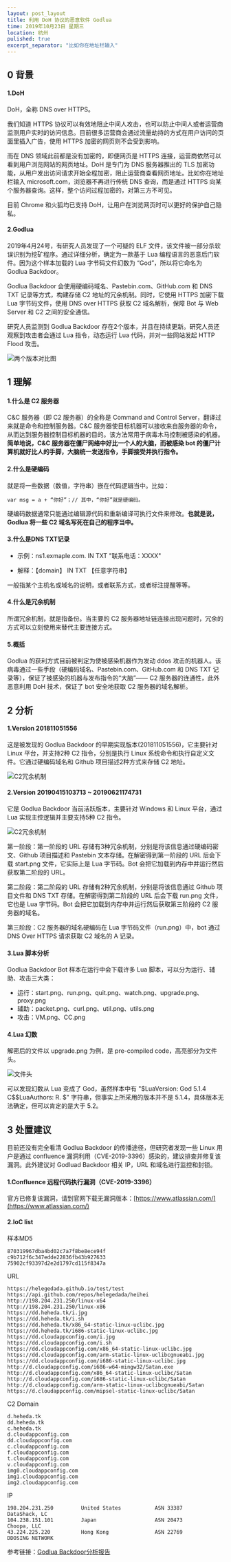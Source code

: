 ```yaml
---
layout: post_layout
title: 利用 DoH 协议的恶意软件 Godlua
time: 2019年10月23日 星期三
location: 杭州
pulished: true
excerpt_separator: "比如你在地址栏输入"
---
```


## **0 背景**


#### **1.DoH**

DoH，全称 DNS over HTTPS。

我们知道 HTTPS 协议可以有效地阻止中间人攻击，也可以防止中间人或者运营商监测用户实时的访问信息。目前很多运营商会通过流量劫持的方式在用户访问的页面里插入广告，使用 HTTPS 加密的网页则不会受到影响。

而在 DNS 领域此前都是没有加密的，即便网页是 HTTPS 连接，运营商依然可以看到用户浏览网站的网页地址。DoH 是专门为 DNS 服务器推出的 TLS 加密功能，从用户发出访问请求开始全程加密，阻止运营商查看网页地址。比如你在地址栏输入 microsoft.com，浏览器不再进行传统 DNS 查询，而是通过 HTTPS 向某个服务器查询。这样，整个访问过程加密的，对第三方不可见。

目前 Chrome 和火狐均已支持 DoH，让用户在浏览网页时可以更好的保护自己隐私。

#### **2.Godlua**

2019年4月24号，有研究人员发现了一个可疑的 ELF 文件，该文件被一部分杀软误识别为挖矿程序。通过详细分析，确定为一款基于 Lua 编程语言的恶意后门软件。因为这个样本加载的 Lua 字节码文件幻数为 “God”，所以将它命名为 Godlua Backdoor。

Godlua Backdoor 会使用硬编码域名、Pastebin.com、GitHub.com 和 DNS TXT 记录等方式，构建存储 C2 地址的冗余机制。同时，它使用 HTTPS 加密下载 Lua 字节码文件，使用 DNS over HTTPS 获取 C2 域名解析，保障 Bot 与 Web Server 和 C2 之间的安全通信。

研究人员监测到 Godlua Backdoor 存在2个版本，并且在持续更新。研究人员还观察到攻击者会通过 Lua 指令，动态运行 Lua 代码，并对一些网站发起 HTTP Flood 攻击。

![两个版本对比图](http://r.photo.store.qq.com/psb?/V12ix5dK0c8VFD/gePX3wLkufNcbbMNausBH2BPnCIPg7pQo2chrA.MSwo!/o/dMMAAAAAAAAA&ek=1&kp=1&pt=0&bo=vAJcALwCXAADEDU!&tl=1&su=0258079041&tm=1571817600&sce=0-12-12&rf=2-9)

## **1 理解**


#### **1.什么是 C2 服务器**

C&C 服务器（即 C2 服务器）的全称是 Command and Control Server，翻译过来就是命令和控制服务器。C&C 服务器使目标机器可以接收来自服务器的命令，从而达到服务器控制目标机器的目的。该方法常用于病毒木马控制被感染的机器。**简单地说，C&C 服务器在僵尸网络中好比一个人的大脑，而被感染 bot 的僵尸计算机就好比人的手脚，大脑统一发送指令，手脚接受并执行指令。**

#### **2.什么是硬编码**

就是将一些数据（数值，字符串）嵌在代码逻辑当中。比如：

```
var msg = a + “你好”；// 其中，“你好”就是硬编码。
```

硬编码数据通常只能通过编辑源代码和重新编译可执行文件来修改。**也就是说，Godlua 将一些 C2 域名写死在自己的程序当中。**

#### **3.什么是DNS TXT记录**

* 示例：ns1.exmaple.com. IN TXT "联系电话：XXXX"

* 解释：【domain】 IN TXT 【任意字符串】

一般指某个主机名或域名的说明，或者联系方式，或者标注提醒等等。

#### **4.什么是冗余机制**

所谓冗余机制，就是指备份。当主要的 C2 服务器地址链连接出现问题时，冗余的方式可以立刻使用来替代主要连接方式。

#### **5.概括**

Godlua 的获利方式目前被判定为使被感染机器作为发动 ddos 攻击的机器人。该病毒通过一些手段（硬编码域名、Pastebin.com、GitHub.com 和 DNS TXT 记录等），保证了被感染的机器与发布指令的“大脑”—— C2 服务器的连通性，此外恶意利用 DoH 技术，保证了 bot 安全地获取 C2 服务器的域名解析。

## **2 分析**


#### **1.Version 201811051556**

这是被发现的 Godlua Backdoor 的早期实现版本(201811051556)，它主要针对 Linux 平台，并支持2种 C2 指令，分别是执行 Linux 系统命令和执行自定义文件。它通过硬编码域名和 Github 项目描述2种方式来存储 C2 地址。

![C2冗余机制](http://r.photo.store.qq.com/psb?/V12ix5dK0c8VFD/recQMswSLmUFj1vtNBDy836BCEKxHzN**CWng5M9gkY!/o/dL8AAAAAAAAA&ek=1&kp=1&pt=0&bo=vAJSAbwCUgEDEDU!&tl=1&su=0233680257&tm=1571817600&sce=0-12-12&rf=2-9)

#### **2.Version 20190415103713 ~ 20190621174731**

它是 Godlua Backdoor 当前活跃版本，主要针对 Windows 和 Linux 平台，通过 Lua 实现主控逻辑并主要支持5种 C2 指令。

![C2冗余机制](http://r.photo.store.qq.com/psb?/V12ix5dK0c8VFD/RwR9Y7T7IE*T0z.qwam8gWbwYlzDNgAFnv4hOoNLC1s!/o/dLYAAAAAAAAA&ek=1&kp=1&pt=0&bo=vAIBArwCAQIDEDU!&tl=1&su=0144074369&tm=1571817600&sce=0-12-12&rf=2-9)

第一阶段：第一阶段的 URL 存储有3种冗余机制，分别是将该信息通过硬编码密文、Github 项目描述和 Pastebin 文本存储。在解密得到第一阶段的 URL 后会下载 start.png 文件，它实际上是 Lua 字节码。Bot 会把它加载到内存中并运行然后获取第二阶段的 URL。

第二阶段：第二阶段的 URL 存储有2种冗余机制，分别是将该信息通过 Github 项目文件和 DNS TXT 存储。在解密得到第二阶段的 URL 后会下载 run.png 文件，它也是 Lua 字节码。Bot 会把它加载到内存中并运行然后获取第三阶段的 C2 服务器的域名。

第三阶段：C2 服务器的域名硬编码在 Lua 字节码文件（run.png）中，bot 通过 DNS Over HTTPS 请求获取 C2 域名的 A 记录。

#### **3.Lua 脚本分析**

Godlua Backdoor Bot 样本在运行中会下载许多 Lua 脚本，可以分为运行、辅助、攻击三大类：

* 运行：start.png、run.png、quit.png、watch.png、upgrade.png、proxy.png
* 辅助：packet.png、curl.png、util.png、utils.png
* 攻击：VM.png、CC.png

#### **4.Lua 幻数**

解密后的文件以 upgrade.png 为例，是 pre-compiled code，高亮部分为文件头。

![文件头](http://r.photo.store.qq.com/psb?/V12ix5dK0c8VFD/EsUQRxA10yhq.HQFKqMEldeJxRRlJkzABLuQ*uo6JSI!/o/dMUAAAAAAAAA&ek=1&kp=1&pt=0&bo=vAJbALwCWwADEDU!&tl=1&su=0163014561&tm=1571817600&sce=0-12-12&rf=2-9)

可以发现幻数从 Lua 变成了 God，虽然样本中有 "\$LuaVersion: God 5.1.4 C$$LuaAuthors: R. \$" 字符串，但事实上所采用的版本并不是 5.1.4，具体版本无法确定，但可以肯定的是大于 5.2。

## **3 处置建议**


目前还没有完全看清 Godlua Backdoor 的传播途径，但研究者发现一些 Linux 用户是通过 confluence 漏洞利用（CVE-2019-3396）感染的，建议排查并修复该漏洞。此外建议对 Godluad Backdoor 相关 IP，URL 和域名进行监控和封锁。

#### **1.Confluence 远程代码执行漏洞（CVE-2019-3396）**

官方已修复该漏洞，请到官网下载无漏洞版本：[https://www.atlassian.com/](https://www.atlassian.com/)

#### **2.IoC list**

样本MD5

```
870319967dba4bd02c7a7f8be8ece94f
c9b712f6c347edde22836fb43b927633
75902cf93397d2e2d1797cd115f8347a
```

URL

```
https://helegedada.github.io/test/test
https://api.github.com/repos/helegedada/heihei
http://198.204.231.250/linux-x64
http://198.204.231.250/linux-x86
https://dd.heheda.tk/i.jpg
https://dd.heheda.tk/i.sh
https://dd.heheda.tk/x86_64-static-linux-uclibc.jpg
https://dd.heheda.tk/i686-static-linux-uclibc.jpg
https://dd.cloudappconfig.com/i.jpg
https://dd.cloudappconfig.com/i.sh
https://dd.cloudappconfig.com/x86_64-static-linux-uclibc.jpg
https://dd.cloudappconfig.com/arm-static-linux-uclibcgnueabi.jpg
https://dd.cloudappconfig.com/i686-static-linux-uclibc.jpg
http://d.cloudappconfig.com/i686-w64-mingw32/Satan.exe
http://d.cloudappconfig.com/x86_64-static-linux-uclibc/Satan
http://d.cloudappconfig.com/i686-static-linux-uclibc/Satan
http://d.cloudappconfig.com/arm-static-linux-uclibcgnueabi/Satan
https://d.cloudappconfig.com/mipsel-static-linux-uclibc/Satan
```

C2 Domain

 ```
d.heheda.tk
dd.heheda.tk
c.heheda.tk
d.cloudappconfig.com
dd.cloudappconfig.com
c.cloudappconfig.com
f.cloudappconfig.com
t.cloudappconfig.com
v.cloudappconfig.com
img0.cloudappconfig.com
img1.cloudappconfig.com
img2.cloudappconfig.com
```

IP

```
198.204.231.250     	United States       	ASN 33387           	DataShack, LC       
104.238.151.101     	Japan               	ASN 20473           	Choopa, LLC         
43.224.225.220      	Hong Kong           	ASN 22769           	DDOSING NETWORK    
```

参考链接：[Godlua Backdoor分析报告](https://blog.netlab.360.com/an-analysis-of-godlua-backdoor/)